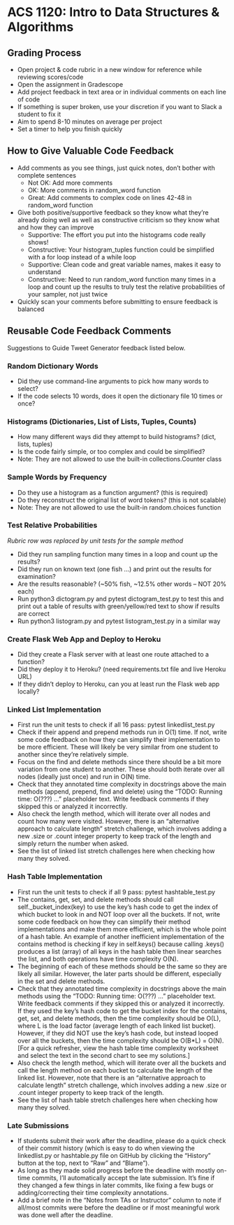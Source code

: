 # ACS 1120: Intro to Data Structures & Algorithms

## Grading Process

- Open project & code rubric in a new window for reference while reviewing scores/code
- Open the assignment in Gradescope
- Add project feedback in text area or in individual comments on each line of code
- If something is super broken, use your discretion if you want to Slack a student to fix it
- Aim to spend 8-10 minutes on average per project
- Set a timer to help you finish quickly

## How to Give Valuable Code Feedback

- Add comments as you see things, just quick notes, don’t bother with complete sentences
   - Not OK: Add more comments
   - OK: More comments in random_word function
   - Great: Add comments to complex code on lines 42-48 in random_word function
- Give both positive/supportive feedback so they know what they’re already doing well as well as constructive criticism so they know what and how they can improve
   - Supportive: The effort you put into the histograms code really shows!
   - Constructive: Your histogram_tuples function could be simplified with a for loop instead of a while loop
   - Supportive: Clean code and great variable names, makes it easy to understand
   - Constructive: Need to run random_word function many times in a loop and count up the results to truly test the relative probabilities of your sampler, not just twice
- Quickly scan your comments before submitting to ensure feedback is balanced

## Reusable Code Feedback Comments

Suggestions to Guide Tweet Generator feedback listed below.

### Random Dictionary Words

   - Did they use command-line arguments to pick how many words to select?
   - If the code selects 10 words, does it open the dictionary file 10 times or once?

### Histograms (Dictionaries, List of Lists, Tuples, Counts)

   - How many different ways did they attempt to build histograms? (dict, lists, tuples)
   - Is the code fairly simple, or too complex and could be simplified?
   - Note: They are not allowed to use the built-in collections.Counter class

### Sample Words by Frequency

   - Do they use a histogram as a function argument? (this is required)
   - Do they reconstruct the original list of word tokens? (this is not scalable)
   - Note: They are not allowed to use the built-in random.choices function

### Test Relative Probabilities

_Rubric row was replaced by unit tests for the sample method_

   - Did they run sampling function many times in a loop and count up the results?
   - Did they run on known text (one fish …) and print out the results for examination?
   - Are the results reasonable? (~50% fish, ~12.5% other words – NOT 20% each)
   - Run python3 dictogram.py and pytest dictogram_test.py to test this and print out a table of results with green/yellow/red text to show if results are correct
   - Run python3 listogram.py and pytest listogram_test.py in a similar way

### Create Flask Web App and Deploy to Heroku

   - Did they create a Flask server with at least one route attached to a function?
   - Did they deploy it to Heroku? (need requirements.txt file and live Heroku URL)
   - If they didn’t deploy to Heroku, can you at least run the Flask web app locally?


### Linked List Implementation

- First run the unit tests to check if all 16 pass: pytest linkedlist_test.py
- Check if their append and prepend methods run in O(1) time. If not, write some code feedback on how they can simplify their implementation to be more efficient. These will likely be very similar from one student to another since they’re relatively simple.
- Focus on the find and delete methods since there should be a bit more variation from one student to another. These should both iterate over all nodes (ideally just once) and run in O(N) time.
- Check that they annotated time complexity in docstrings above the main methods (append, prepend, find and delete) using the “TODO: Running time: O(???) …” placeholder text. Write feedback comments if they skipped this or analyzed it incorrectly.
- Also check the length method, which will iterate over all nodes and count how many were visited. However, there is an “alternative approach to calculate length” stretch challenge, which involves adding a new .size or .count integer property to keep track of the length and simply return the number when asked.
- See the list of linked list stretch challenges here when checking how many they solved.


### Hash Table Implementation

- First run the unit tests to check if all 9 pass: pytest hashtable_test.py
- The contains, get, set, and delete methods should call self._bucket_index(key) to use the key’s hash code to get the index of which bucket to look in and NOT loop over all the buckets. If not, write some code feedback on how they can simplify their method implementations and make them more efficient, which is the whole point of a hash table. An example of another inefficient implementation of the contains method is checking if key in self.keys() because calling .keys() produces a list (array) of all keys in the hash table then linear searches the list, and both operations have time complexity O(N).
- The beginning of each of these methods should be the same so they are likely all similar. However, the later parts should be different, especially in the set and delete methods.
- Check that they annotated time complexity in docstrings above the main methods using the “TODO: Running time: O(???) …” placeholder text. Write feedback comments if they skipped this or analyzed it incorrectly. If they used the key’s hash code to get the bucket index for the contains, get, set, and delete methods, then the time complexity should be O(L), where L is the load factor (average length of each linked list bucket). However, if they did NOT use the key’s hash code, but instead looped over all the buckets, then the time complexity should be O(B*L) = O(N). [For a quick refresher, view the hash table time complexity worksheet and select the text in the second chart to see my solutions.]
- Also check the length method, which will iterate over all the buckets and call the length method on each bucket to calculate the length of the linked list. However, note that there is an “alternative approach to calculate length” stretch challenge, which involves adding a new .size or .count integer property to keep track of the length.
- See the list of hash table stretch challenges here when checking how many they solved.


### Late Submissions

- If students submit their work after the deadline, please do a quick check of their commit history (which is easy to do when viewing the linkedlist.py or hashtable.py file on GitHub by clicking the “History” button at the top, next to “Raw” and “Blame”).
- As long as they made solid progress before the deadline with mostly on-time commits, I’ll automatically accept the late submission. It’s fine if they changed a few things in later commits, like fixing a few bugs or adding/correcting their time complexity annotations.
- Add a brief note in the “Notes from TAs or Instructor” column to note if all/most commits were before the deadline or if most meaningful work was done well after the deadline.
